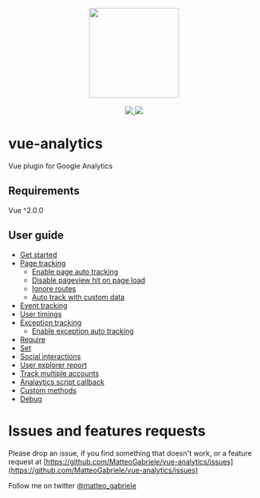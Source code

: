 <p align="center">
<img src="http://i.imgur.com/whvHAT6.png" width="180" />
<br>
<br>
<a href="https://badge.fury.io/js/vue-analytics">
 <img src="https://badge.fury.io/js/vue-analytics.svg" />
<a/>

 <a href="https://www.npmjs.com/package/vue-analytics">
  <img src="https://img.shields.io/npm/dm/vue-analytics.svg" />
 <a/>
</p>

# vue-analytics

Vue plugin for Google Analytics

## Requirements

Vue ^2.0.0

## User guide

* [Get started](/installation.md)
* [Page tracking](/page-tracking.md)
  * [Enable page auto tracking](/page-tracking.md#enable-page-auto-tracking)
  * [Disable pageview hit on page load](/page-tracking.md#disable-pageview-hit-on-page-load)
  * [Ignore routes](/page-tracking.md#ignore-routes-on-page-auto-tracking)
  * [Auto track with custom data](/page-tracking.md#auto-track-with-custom-data)
* [Event tracking](/event-tracking.md)
* [User timings](/user-timings.md#user-timings)
* [Exception tracking](/exception-tracking.md)
  * [Enable exception auto tracking](/exception-tracking.md#enable-exception-auto-tracking) 
* [Require](/require.md)
* [Set](/set.md)
* [Social interactions](/social-interactions.md)
* [User explorer report](/user-explorer.md)
* [Track multiple accounts](/track-multiple-accounts.md)
* [Analaytics script callback](/when-google-analytics-is-loaded.md)
* [Custom methods](/custom-methods.md)
* [Debug](/debug.md)

# Issues and features requests

Please drop an issue, if you find something that doesn't work, or a feature request at [https://github.com/MatteoGabriele/vue-analytics/issues](https://github.com/MatteoGabriele/vue-analytics/issues)

Follow me on twitter [@matteo\_gabriele](https://twitter.com/matteo_gabriele)

